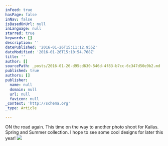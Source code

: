 ```yaml
---
inFeed: true
hasPage: false
inNav: false
isBasedOnUrl: null
inLanguage: null
starred: true
keywords: []
description: ''
datePublished: '2016-01-26T15:11:12.955Z'
dateModified: '2016-01-26T15:10:54.768Z'
title: ''
author: []
sourcePath: _posts/2016-01-26-d95cd630-546d-4f83-b7cc-6c347d50e9b2.md
published: true
authors: []
publisher:
  name: null
  domain: null
  url: null
  favicon: null
_context: 'http://schema.org'
_type: Article

---
```

ON the road again. This time on the way to another photo shoot for Kailas. Spring and Summer collection. I hope to see some cool designs for later this year!
![](https://the-grid-user-content.s3-us-west-2.amazonaws.com/0f93b877-abbb-43b3-b3b1-4bd2c2630734.jpg)